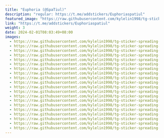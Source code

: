 ```yaml
---
title: "Euphoria (@SpaTiul)"
description: "regular: https://t.me/addstickers/Euphoriaspatiul"
featured_image: "https://raw.githubusercontent.com/kylelin1998/tg-sticker-spreading-worldwide-images/main/img/bf15391f-5af3-4d76-9b21-ca7e73fbddaa.jpg"
link: "https://t.me/addstickers/Euphoriaspatiul"
weight: 3
date: 2024-02-01T08:03:49+08:00
images:
  - https://raw.githubusercontent.com/kylelin1998/tg-sticker-spreading-worldwide-images/main/img/bf15391f-5af3-4d76-9b21-ca7e73fbddaa.jpg
  - https://raw.githubusercontent.com/kylelin1998/tg-sticker-spreading-worldwide-images/main/img/45b88d36-78b1-4b05-aeb4-23c9bc170527.jpg
  - https://raw.githubusercontent.com/kylelin1998/tg-sticker-spreading-worldwide-images/main/img/2728c900-32f3-47f5-a780-6a9ae9f4864f.jpg
  - https://raw.githubusercontent.com/kylelin1998/tg-sticker-spreading-worldwide-images/main/img/1fd8faff-62e5-4ad9-b192-b93bb8df9acf.jpg
  - https://raw.githubusercontent.com/kylelin1998/tg-sticker-spreading-worldwide-images/main/img/6f047cdd-f4a8-4527-af59-371fda3a9101.jpg
  - https://raw.githubusercontent.com/kylelin1998/tg-sticker-spreading-worldwide-images/main/img/7256905b-57a4-4b2b-8306-7a026dc6b3d2.jpg
  - https://raw.githubusercontent.com/kylelin1998/tg-sticker-spreading-worldwide-images/main/img/eda75317-3853-46d3-8f47-3024060ccb3f.jpg
  - https://raw.githubusercontent.com/kylelin1998/tg-sticker-spreading-worldwide-images/main/img/cafe1743-df8b-45a5-988f-1f0b164ffdee.jpg
  - https://raw.githubusercontent.com/kylelin1998/tg-sticker-spreading-worldwide-images/main/img/766f9b42-2f14-4a03-9f5f-4cf24ab5ed9d.jpg
  - https://raw.githubusercontent.com/kylelin1998/tg-sticker-spreading-worldwide-images/main/img/a715f138-46db-4332-b56a-47fb6261f7d5.jpg
  - https://raw.githubusercontent.com/kylelin1998/tg-sticker-spreading-worldwide-images/main/img/ee854650-f2b0-465c-a88e-25fdde62aaaf.jpg
  - https://raw.githubusercontent.com/kylelin1998/tg-sticker-spreading-worldwide-images/main/img/ee404249-2c4b-46ca-847a-5812f97c2234.jpg
  - https://raw.githubusercontent.com/kylelin1998/tg-sticker-spreading-worldwide-images/main/img/872b034e-9e9e-45cc-979a-3a511b8b923e.jpg
  - https://raw.githubusercontent.com/kylelin1998/tg-sticker-spreading-worldwide-images/main/img/a72484dd-5c6c-4db5-8cf2-38660dbe0477.jpg
  - https://raw.githubusercontent.com/kylelin1998/tg-sticker-spreading-worldwide-images/main/img/88fa426a-54d9-4926-a3db-e4277006e555.jpg
  - https://raw.githubusercontent.com/kylelin1998/tg-sticker-spreading-worldwide-images/main/img/c9e3d0a6-9863-49a9-81ee-6d5a4c50bd34.jpg
  - https://raw.githubusercontent.com/kylelin1998/tg-sticker-spreading-worldwide-images/main/img/29c7edd4-41f8-47be-a05e-9e486c11ce50.jpg
  - https://raw.githubusercontent.com/kylelin1998/tg-sticker-spreading-worldwide-images/main/img/69c0335a-2338-4b6f-b43e-e8548eec160c.jpg
  - https://raw.githubusercontent.com/kylelin1998/tg-sticker-spreading-worldwide-images/main/img/1bc8aa76-b24d-49d9-a2ca-d728fecb49ff.jpg
  - https://raw.githubusercontent.com/kylelin1998/tg-sticker-spreading-worldwide-images/main/img/5157d216-3c1e-46ed-b8c0-fc17b9dda6d9.jpg
---
```

